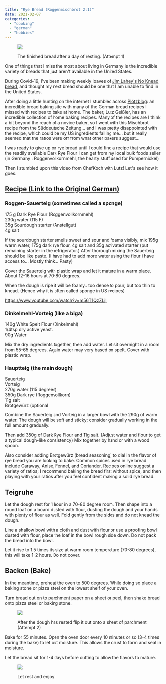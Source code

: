 ```yaml
---
title: "Rye Bread (Roggenmischbrot 2:1)"
date: 2021-02-07
categories: 
  - "cooking"
  - "german"
  - "hobbies"
---
```


<figure>

![](images/PXL_20210214_140211696.PORTRAIT-768x1024.jpg)

<figcaption>

The finished bread after a day of resting. (Attempt 1)

</figcaption>

</figure>

One of things that I miss the most about living in Germany is the incredible variety of breads that just aren't available in the United States.

During Covid-19, I've been making weekly loaves of [Jim Lahey's No Knead bread](https://cooking.nytimes.com/recipes/11376-no-knead-bread?ds_c=71700000052595478&gclid=Cj0KCQiA1KiBBhCcARIsAPWqoSp1Ka1W8I9349xKow38uTVGiXqtZWYeYhiqyTBJFN5lRSgbKSvaFKgaAtrHEALw_wcB&gclsrc=aw.ds), and thought my next bread should be one that I am unable to find in the United States.

After doing a little hunting on the internet I stumbled across [Plötzblog](https://www.ploetzblog.de/): an incredible bread baking site with many of the German bread recipes I missed with recipes to bake at home. The baker, Lutz Geißler, has an incredible collection of home baking recipes. Many of the recipes are I think a bit beyond the reach of a novice baker, so I went with this Mischbrot recipe from the Süddeutsche Zeitung... and I was pretty disappointed with the recipe, which could be my US ingredients failing me... but it really seemed that the ratios were off from what other bakers suggest...  
  
I was ready to give up on rye bread until I could find a recipe that would use the readily available Dark Rye Flour I can get from my local bulk foods seller (in Germany : Roggenvollkornmehl, the hearty stuff used for Pumpernickel)

Then I stumbled upon this video from ChefKoch with Lutz! Let's see how it goes.

## [Recipe (Link to the Original German)](https://www.youtube.com/watch?v=m56T1QzZLjI)

### Roggen-Sauerteig (sometimes called a sponge)

175 g Dark Rye Flour (Roggenvollkornmehl)  
230g water (115 F)  
35g Sourdough starter (Anstellgut)  
4g salt

If the sourdough starter smells sweet and sour and foams visibly, mix 195g warm water, 175g dark rye flour, 4g salt and 35g activated starter (put remaining starter in the refrigerator.) After thorough mixing the Sauerteig should be like paste. (I have had to add more water using the flour i have access to... Mostly think... Pasty)

Cover the Sauerteig with plastic wrap and let it mature in a warm place. About 12-16 hours at 70-80 degrees.

When the dough is ripe it will be foamy.. too dense to pour, but too thin to knead. (Hence why it is often called sponge in US recipes)

https://www.youtube.com/watch?v=m56T1QzZLjI

### Dinkelmehl-Vorteig (like a biga)

140g White Spelt Flour (Dinkelmehl)  
1/4tsp dry active yeast.  
90g Water

Mix the dry ingredients together, then add water. Let sit overnight in a room from 55-65 degrees. Again water may very based on spelt. Cover with plastic wrap.

### Hauptteig (the main dough)

Sauerteig  
Vorteig  
270g water (115 degrees)  
350g Dark rye (Roggenvollkorn)  
11g salt  
Brotgewürz (optional

Combine the Sauerteig and Vorteig in a larger bowl with the 290g of warm water. The dough will be soft and sticky; consider gradually working in the full amount gradually.

Then add 350g of Dark Rye Flour and 11g salt. (Adjust water and flour to get a typical dough-like consistency) Mix together by hand or with a wood spoon.

Also consider adding Brotgewürz (bread seasoning) to dial in the flavor of rye bread you are looking to bake. Common spices used in rye bread include Caraway, Anise, Fennel, and Coriander. Recipes online suggest a variety of ratios; I recommend baking the bread first without spice, and then playing with your ratios after you feel confident making a solid rye bread.

## Teigruhe

Let the dough rest for 1 hour in a 70-80 degree room. Then shape into a round loaf on a board dusted with flour, dusting the dough and your hands with plenty of flour as well. Fold gently from the sides and do not knead the dough.

Line a shallow bowl with a cloth and dust with flour or use a proofing bowl dusted with flour, place the loaf in the bowl rough side down. Do not pack the bread into the bowl.

Let it rise to 1.5 times its size at warm room temperature (70-80 degrees), this will take 1-2 hours. Do not cover.

## Backen (Bake)

In the meantime, preheat the oven to 500 degrees. While doing so place a baking stone or pizza steel on the lowest shelf of your oven.  
  
Turn bread out on to parchment paper on a sheet or peel, then shake bread onto pizza steel or baking stone.

<figure>

![](images/PXL_20210215_203652014.PORTRAIT-768x1024.jpg)

<figcaption>

After the dough has rested flip it out onto a sheet of parchment (Attempt 2)

</figcaption>

</figure>

Bake for 55 minutes. Open the oven door every 10 minutes or so (3-4 times during the bake) to let out moisture. This allows the crust to form and seal in moisture.

Let the bread sit for 1-4 days before cutting to allow the flavors to mature.

<figure>

![](images/PXL_20210215_215646399-768x1024.jpg)

<figcaption>

Let rest and enjoy!

</figcaption>

</figure>
